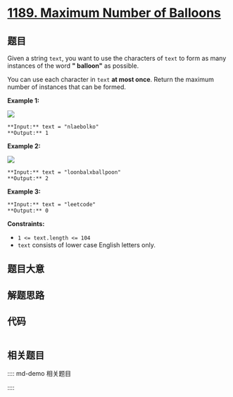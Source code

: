 # [1189. Maximum Number of Balloons](https://leetcode.com/problems/maximum-number-of-balloons)

## 题目

Given a string `text`, you want to use the characters of `text` to form as
many instances of the word **" balloon"** as possible.

You can use each character in `text` **at most once**. Return the maximum
number of instances that can be formed.



**Example 1:**

**![](https://assets.leetcode.com/uploads/2019/09/05/1536_ex1_upd.JPG)**

    
    
    **Input:** text = "nlaebolko"
    **Output:** 1
    

**Example 2:**

**![](https://assets.leetcode.com/uploads/2019/09/05/1536_ex2_upd.JPG)**

    
    
    **Input:** text = "loonbalxballpoon"
    **Output:** 2
    

**Example 3:**

    
    
    **Input:** text = "leetcode"
    **Output:** 0
    



**Constraints:**

  * `1 <= text.length <= 104`
  * `text` consists of lower case English letters only.


## 题目大意

## 解题思路

## 代码

```javascript

```

## 相关题目

:::: md-demo 相关题目

::::
